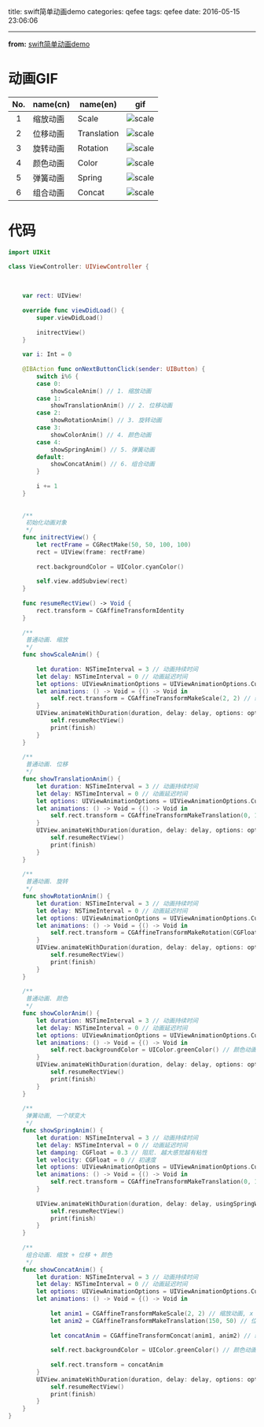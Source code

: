 title: swift简单动画demo
categories: qefee
tags: qefee
date: 2016-05-15 23:06:06

---

**from:**
[swift简单动画demo](http://qefee.com/2016/05/15/swift%E7%AE%80%E5%8D%95%E5%8A%A8%E7%94%BBdemo/)

<!--head-->

# 动画GIF

| No.  | name(cn) | name(en)    |                   gif                    |
| :--: | -------- | ----------- | :--------------------------------------: |
|  1   | 缩放动画     | Scale       | ![scale](https://github.com/aotian16/Blog/blob/master/Study/Dev/Swift/swift%E7%AE%80%E5%8D%95%E5%8A%A8%E7%94%BBdemo/animScale.gif?raw=true) |
|  2   | 位移动画     | Translation | ![scale](https://github.com/aotian16/Blog/blob/master/Study/Dev/Swift/swift%E7%AE%80%E5%8D%95%E5%8A%A8%E7%94%BBdemo/animTranslation.gif?raw=true) |
|  3   | 旋转动画     | Rotation    | ![scale](https://github.com/aotian16/Blog/blob/master/Study/Dev/Swift/swift%E7%AE%80%E5%8D%95%E5%8A%A8%E7%94%BBdemo/animRotation.gif?raw=true) |
|  4   | 颜色动画     | Color       | ![scale](https://github.com/aotian16/Blog/blob/master/Study/Dev/Swift/swift%E7%AE%80%E5%8D%95%E5%8A%A8%E7%94%BBdemo/animColor.gif?raw=true) |
|  5   | 弹簧动画     | Spring      | ![scale](https://github.com/aotian16/Blog/blob/master/Study/Dev/Swift/swift%E7%AE%80%E5%8D%95%E5%8A%A8%E7%94%BBdemo/animSpring.gif?raw=true) |
|  6   | 组合动画     | Concat      | ![scale](https://github.com/aotian16/Blog/blob/master/Study/Dev/Swift/swift%E7%AE%80%E5%8D%95%E5%8A%A8%E7%94%BBdemo/animConcat.gif?raw=true) |

<!--more-->

# 代码

```swift
import UIKit

class ViewController: UIViewController {
    
    
    
    var rect: UIView!
    
    override func viewDidLoad() {
        super.viewDidLoad()
        
        initrectView()
    }
    
    var i: Int = 0
    
    @IBAction func onNextButtonClick(sender: UIButton) {
        switch i%6 {
        case 0:
            showScaleAnim() // 1. 缩放动画
        case 1:
            showTranslationAnim() // 2. 位移动画
        case 2:
            showRotationAnim() // 3. 旋转动画
        case 3:
            showColorAnim() // 4. 颜色动画
        case 4:
            showSpringAnim() // 5. 弹簧动画
        default:
            showConcatAnim() // 6. 组合动画
        }
        
        i += 1
    }
    
    
    /**
     初始化动画对象
     */
    func initrectView() {
        let rectFrame = CGRectMake(50, 50, 100, 100)
        rect = UIView(frame: rectFrame)
        
        rect.backgroundColor = UIColor.cyanColor()
        
        self.view.addSubview(rect)
    }
    
    func resumeRectView() -> Void {
        rect.transform = CGAffineTransformIdentity
    }
    
    /**
     普通动画. 缩放
     */
    func showScaleAnim() {
        
        let duration: NSTimeInterval = 3 // 动画持续时间
        let delay: NSTimeInterval = 0 // 动画延迟时间
        let options: UIViewAnimationOptions = UIViewAnimationOptions.CurveEaseInOut // 动画选项
        let animations: () -> Void = {() -> Void in
            self.rect.transform = CGAffineTransformMakeScale(2, 2) // 缩放动画, x 放大 2, y 放大 2
        }
        UIView.animateWithDuration(duration, delay: delay, options: options, animations: animations) { (finish) -> Void in
            self.resumeRectView()
            print(finish)
        }
    }
    
    /**
     普通动画. 位移
     */
    func showTranslationAnim() {
        let duration: NSTimeInterval = 3 // 动画持续时间
        let delay: NSTimeInterval = 0 // 动画延迟时间
        let options: UIViewAnimationOptions = UIViewAnimationOptions.CurveEaseInOut // 动画选项
        let animations: () -> Void = {() -> Void in
            self.rect.transform = CGAffineTransformMakeTranslation(0, 100) // 位移动画, x 移动 0, y 移动 100
        }
        UIView.animateWithDuration(duration, delay: delay, options: options, animations: animations) { (finish) -> Void in
            self.resumeRectView()
            print(finish)
        }
    }
    
    /**
     普通动画. 旋转
     */
    func showRotationAnim() {
        let duration: NSTimeInterval = 3 // 动画持续时间
        let delay: NSTimeInterval = 0 // 动画延迟时间
        let options: UIViewAnimationOptions = UIViewAnimationOptions.CurveEaseInOut // 动画选项
        let animations: () -> Void = {() -> Void in
            self.rect.transform = CGAffineTransformMakeRotation(CGFloat(M_PI_2)) // 旋转动画, 旋转pi
        }
        UIView.animateWithDuration(duration, delay: delay, options: options, animations: animations) { (finish) -> Void in
            self.resumeRectView()
            print(finish)
        }
    }
    
    /**
     普通动画. 颜色
     */
    func showColorAnim() {
        let duration: NSTimeInterval = 3 // 动画持续时间
        let delay: NSTimeInterval = 0 // 动画延迟时间
        let options: UIViewAnimationOptions = UIViewAnimationOptions.CurveEaseInOut // 动画选项
        let animations: () -> Void = {() -> Void in
            self.rect.backgroundColor = UIColor.greenColor() // 颜色动画, 变色为绿色
        }
        UIView.animateWithDuration(duration, delay: delay, options: options, animations: animations) { (finish) -> Void in
            self.resumeRectView()
            print(finish)
        }
    }
    
    /**
     弹簧动画, 一个球变大
     */
    func showSpringAnim() {
        let duration: NSTimeInterval = 3 // 动画持续时间
        let delay: NSTimeInterval = 0 // 动画延迟时间
        let damping: CGFloat = 0.3 // 阻尼. 越大感觉越有粘性
        let velocity: CGFloat = 0 // 初速度
        let options: UIViewAnimationOptions = UIViewAnimationOptions.CurveEaseInOut // 动画选项
        let animations: () -> Void = {() -> Void in
            self.rect.transform = CGAffineTransformMakeTranslation(0, 150) // 位移动画
        }
        
        UIView.animateWithDuration(duration, delay: delay, usingSpringWithDamping: damping, initialSpringVelocity: velocity, options: options, animations: animations) { (finish) -> Void in
            self.resumeRectView()
            print(finish)
        }
    }
    
    /**
     组合动画. 缩放 + 位移 + 颜色
     */
    func showConcatAnim() {
        let duration: NSTimeInterval = 3 // 动画持续时间
        let delay: NSTimeInterval = 0 // 动画延迟时间
        let options: UIViewAnimationOptions = UIViewAnimationOptions.CurveEaseInOut // 动画选项
        let animations: () -> Void = {() -> Void in
            
            let anim1 = CGAffineTransformMakeScale(2, 2) // 缩放动画, x 放大 2, y 放大 2
            let anim2 = CGAffineTransformMakeTranslation(150, 50) // 位移动画, x 移动 150, y 移动 50
            
            let concatAnim = CGAffineTransformConcat(anim1, anim2) // 组合动画, 缩放和位移动画一起组合成新的动画
            
            self.rect.backgroundColor = UIColor.greenColor() // 颜色动画
            
            self.rect.transform = concatAnim
        }
        UIView.animateWithDuration(duration, delay: delay, options: options, animations: animations) { (finish) -> Void in
            self.resumeRectView()
            print(finish)
        }
    }
}
```



<!--body-->

